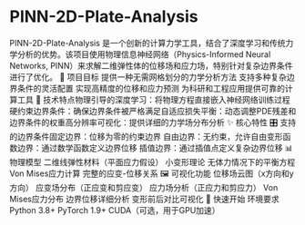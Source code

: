 # PINN-2D-Plate-Analysis
PINN-2D-Plate-Analysis 是一个创新的计算力学工具，结合了深度学习和传统力学分析的优势。该项目使用物理信息神经网络（Physics-Informed Neural Networks, PINN）来求解二维弹性体的位移场和应力场，特别针对复杂边界条件进行了优化。
🎯 项目目标
提供一种无需网格划分的力学分析方法
支持多种复杂边界条件的灵活配置
实现高精度的位移和应力预测
为科研和工程应用提供可靠的计算工具
🔬 技术特点
​​物理引导的深度学习​​：将物理方程直接嵌入神经网络训练过程
​​硬约束边界条件​​：确保边界条件被严格满足
​​自适应损失平衡​​：动态调整PDE残差和边界条件的权重
​​高分辨率可视化​​：提供详细的力学场分布分析
✨ 核心特性
🎛️ 支持的边界条件
​​固定边界​​：位移为零的约束边界
​​自由边界​​：无约束，允许自由变形
​​函数边界​​：通过数学函数定义边界位移
​​插值边界​​：通过插值点定义复杂边界位移
📊 物理模型
二维线弹性材料（平面应力假设）
小变形理论
无体力情况下的平衡方程
Von Mises应力计算
完整的应变-位移关系
🖼️ 可视化功能
位移场云图（x方向和y方向）
应变场分布（正应变和剪应变）
应力场分析（正应力和剪应力）
Von Mises应力分布
边界位移详细分析
变形前后对比可视化
🚀 快速开始
环境要求
Python 3.8+
PyTorch 1.9+
CUDA（可选，用于GPU加速）
